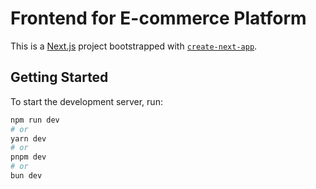 # Frontend for E-commerce Platform

This is a [Next.js](https://nextjs.org) project bootstrapped with [`create-next-app`](https://nextjs.org/docs/pages/api-reference/create-next-app).

## Getting Started

To start the development server, run:

```bash
npm run dev
# or
yarn dev
# or
pnpm dev
# or
bun dev
```
